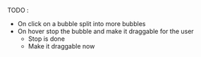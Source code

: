 TODO  :
- On click on a bubble split into more bubbles
- On hover stop the bubble and make it draggable for the user
    - Stop is done
    - Make it draggable now
